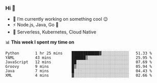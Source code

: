 ### Hi 👋

<!--
**nodejh/nodejh** is a ✨ _special_ ✨ repository because its `README.md` (this file) appears on your GitHub profile.

Here are some ideas to get you started:

- 🔭 I’m currently working on ...
- 🌱 I’m currently learning ...
- 👯 I’m looking to collaborate on ...
- 🤔 I’m looking for help with ...
- 💬 Ask me about ...
- 📫 How to reach me: ...
- 😄 Pronouns: ...
- ⚡ Fun fact: ...
-->

- 🔭 I’m currently working on something cool :wink:
- ⚡ Node.js, Java, Go :thought_balloon:
- 🤖 Serverless, Kubernetes, Cloud Native

📊 **This week I spent my time on**

<!--START_SECTION:waka-->

```text
Python       1 hr 25 mins    ████████████▓░░░░░░░░░░░░   51.33 %
YAML         43 mins         ██████▒░░░░░░░░░░░░░░░░░░   25.95 %
JavaScript   12 mins         ██░░░░░░░░░░░░░░░░░░░░░░░   07.69 %
Groovy       9 mins          █▒░░░░░░░░░░░░░░░░░░░░░░░   05.94 %
Java         7 mins          █░░░░░░░░░░░░░░░░░░░░░░░░   04.43 %
XML          4 mins          ▓░░░░░░░░░░░░░░░░░░░░░░░░   02.66 %
```

<!--END_SECTION:waka-->


<!--
:traffic_light: **Visitors**

![visitors](https://visitor-badge.glitch.me/badge?page_id=nodejh.nodejh)
-->
